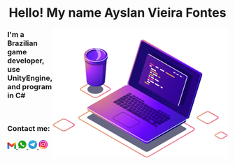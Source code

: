<center>
	<h1> Hello! My name Ayslan Vieira Fontes </h1>
</center>

<img src="https://raw.githubusercontent.com/AyslanSE/AyslanSE/main/master/img/computer-illustration.png" width="400px" align="right" alt="ayslan computer" style="max-width:100%;">
<h3> I'm a Brazilian game developer, use UnityEngine, and program in C# </h3>
<br>
<h3> Contact me: </h3>

<!-- links de contatação -->
<p align="left">
	<a href="https://wa.me/557999864117" alt="Gmail" rel="nofollow"> <!-- Gmail contato -->
		<img src="https://raw.githubusercontent.com/AyslanSE/AyslanSE/main/master/img/mail.png" width="20px" >
	</a>
	<a href="https://wa.me/557999864117" alt="WhatsApp" rel="nofollow"> <!-- Whatsapp contato -->
		<img src="https://raw.githubusercontent.com/AyslanSE/AyslanSE/main/master/img/zap.png" width="20px" >
	</a>
	<a href="https://wa.me/557999864117" alt="Telegram" rel="nofollow"> <!-- Telegram contato -->
		<img src="https://raw.githubusercontent.com/AyslanSE/AyslanSE/main/master/img/tele.png" width="20px" >
	</a>
	<a href="https://wa.me/557999864117" alt="Instagram" rel="nofollow"> <!-- Instagram contato -->
		<img src="https://raw.githubusercontent.com/AyslanSE/AyslanSE/main/master/img/insta.png" width="20px" >
	</a>
</p>